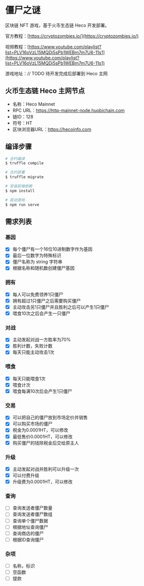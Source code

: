 # 僵尸之谜

区块链 NFT 游戏，基于火币生态链 Heco 开发部署。

官方教程：[https://cryptozombies.io/](https://cryptozombies.io/)

视频教程：[https://www.youtube.com/playlist?list=PLV16oVzL15MQDi5sPb1WEBm7m7U6-11s1](https://www.youtube.com/playlist?list=PLV16oVzL15MQDi5sPb1WEBm7m7U6-11s1)

游戏地址：// TODO 待开发完成后部署到 Heco 主网

## 火币生态链 Heco 主网节点

- 名称：Heco Mainnet
- RPC URL：https://http-mainnet-node.huobichain.com
- 链ID：128
- 符号：HT
- 区块浏览器URL：https://hecoinfo.com

## 编译步骤

```sh
# 合约编译
$ truffle compile

# 合约部署
$ truffle migrate

# 安装前端依赖
$ npm install

# 启动游戏
$ npm run serve
```

## 需求列表

### 基因

- [x] 每个僵尸有一个16位10进制数字作为基因
- [x] 最后一位数字为特殊标识
- [x] 僵尸名称为 string 字符串
- [x] 根据名称和随机数创建僵尸基因

### 拥有

- [x] 每人可以免费领养1只僵尸
- [x] 拥有超过1只僵尸之后需要购买僵尸
- [x] 主动攻击另1只僵尸并且胜利之后可以产生1只僵尸
- [x] 喂食10次之后会产生一只僵尸

### 对战

- [x] 主动发起对战一方胜率为70%
- [x] 胜利计数，失败计数
- [x] 每天只能主动攻击1次

### 喂食

- [x] 每天只能喂食1次
- [x] 喂食计次
- [x] 喂食每满10次后会产生1只僵尸

### 交易

- [x] 可以把自己的僵尸放到市场定价并销售
- [x] 可以购买市场的僵尸
- [x] 税金为0.0001HT，可以修改
- [x] 最低售价0.0001HT，可以修改
- [x] 购买僵尸的钱除税金后交给原主人

### 升级

- [x] 主动发起对战并胜利可以升级一次
- [x] 可以付费升级
- [x] 升级费为0.0001HT，可以修改

### 查询

- [ ] 查询发送者僵尸数量
- [ ] 查询发送者僵尸数组
- [ ] 查询单个僵尸数据
- [ ] 根据地址查询僵尸
- [ ] 查询商店的僵尸
- [ ] 根据ID查询僵尸

### 杂项

- [ ] 名称，标识
- [ ] 空函数
- [ ] 提款